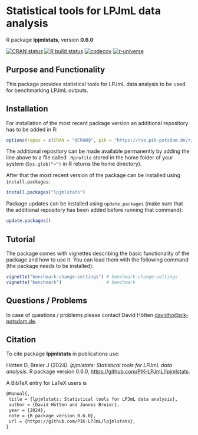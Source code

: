 # Statistical tools for LPJmL data analysis

R package **lpjmlstats**, version **0.6.0**

[![CRAN status](https://www.r-pkg.org/badges/version/lpjmlstats)](https://cran.r-project.org/package=lpjmlstats)  [![R build status](https://github.com/PIK-LPJmL/lpjmlstats/workflows/check/badge.svg)](https://github.com/PIK-LPJmL/lpjmlstats/actions) [![codecov](https://codecov.io/gh/PIK-LPJmL/lpjmlstats/branch/master/graph/badge.svg)](https://app.codecov.io/gh/PIK-LPJmL/lpjmlstats) [![r-universe](https://pik-piam.r-universe.dev/badges/lpjmlstats)](https://pik-piam.r-universe.dev/builds)

## Purpose and Functionality

This package provides statistical tools for LPJmL data analysis
    to be used for benchmarking LPJmL outputs.


## Installation

For installation of the most recent package version an additional repository has to be added in R:

```r
options(repos = c(CRAN = "@CRAN@", pik = "https://rse.pik-potsdam.de/r/packages"))
```
The additional repository can be made available permanently by adding the line above to a file called `.Rprofile` stored in the home folder of your system (`Sys.glob("~")` in R returns the home directory).

After that the most recent version of the package can be installed using `install.packages`:

```r 
install.packages("lpjmlstats")
```

Package updates can be installed using `update.packages` (make sure that the additional repository has been added before running that command):

```r 
update.packages()
```

## Tutorial

The package comes with vignettes describing the basic functionality of the package and how to use it. You can load them with the following command (the package needs to be installed):

```r
vignette("benchmark-change-settings") # benchmark-change-settings
vignette("benchmark")                 # benchmark
```

## Questions / Problems

In case of questions / problems please contact David Hötten <davidho@pik-potsdam.de>.

## Citation

To cite package **lpjmlstats** in publications use:

Hötten D, Breier J (2024). _lpjmlstats: Statistical tools for LPJmL data analysis_. R package version 0.6.0, <https://github.com/PIK-LPJmL/lpjmlstats>.

A BibTeX entry for LaTeX users is

 ```latex
@Manual{,
  title = {lpjmlstats: Statistical tools for LPJmL data analysis},
  author = {David Hötten and Jannes Breier},
  year = {2024},
  note = {R package version 0.6.0},
  url = {https://github.com/PIK-LPJmL/lpjmlstats},
}
```
